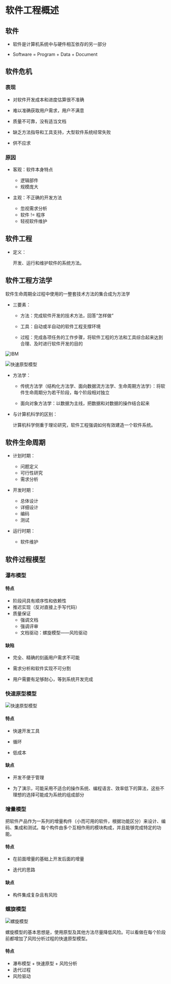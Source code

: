 # 软件工程概述

## 软件

* 软件是计算机系统中与硬件相互依存的另一部分

* Software = Program + Data + Document

## 软件危机

### 表现

* 对软件开发成本和进度估算很不准确

* 难以准确获取用户需求，用户不满意
    
* 质量不可靠，没有适当文档

* 缺乏方法指导和工具支持，大型软件系统经常失败

* 供不应求
    
### 原因

* 客观：软件本身特点
    * 逻辑部件
    * 规模庞大

* 主观：不正确的开发方法
    * 忽视需求分析
    * 软件 != 程序
    * 轻视软件维护

## 软件工程

* 定义：

    开发、运行和维护软件的系统方法。

## 软件工程方法学

软件生命周期全过程中使用的一整套技术方法的集合成为方法学

* 三要素：

    * 方法：完成软件开发的技术方法，回答“怎样做”
    
    * 工具：自动或半自动的软件工程支撑环境
    
    * 过程：完成各项任务的工作步骤，将软件工程的方法和工具综合起来达到合理、及时进行软件开发的目的

![IBM](./pic/IBM.png)

![快速原型模型](./pic/Microsoft.png)


* 方法学：

    * 传统方法学（结构化方法学、面向数据流方法学、生命周期方法学）：将软件生命周期分为若干阶段，每个阶段相对独立

    * 面向对象方法学：以数据为主线，把数据和对数据的操作结合起来

* 与计算机科学的区别：

    计算机科学侧重于理论研究，软件工程强调如何有效建造一个软件系统。

## 软件生命周期

* 计划时期：
    * 问题定义
    * 可行性研究
    * 需求分析
    
* 开发时期：
    * 总体设计
    * 详细设计
    * 编码
    * 测试

* 运行时期：
    * 软件维护

## 软件过程模型

### 瀑布模型

#### 特点

* 阶段间具有顺序性和依赖性
* 推迟实现（反对直接上手写代码）
* 质量保证
    * 强调文档
    * 强调评审
    * 文档驱动：螺旋模型——风险驱动

#### 缺陷

* 完全、精确的刻画用户需求不可能

* 需求分析和软件实现不可分割

* 用户需要有足够耐心，等到系统开发完成

### 快速原型模型

![快速原型模型](./pic/%E5%BF%AB%E9%80%9F%E5%8E%9F%E5%9E%8B.jpg)

#### 特点

* 快速开发工具

* 循环

* 低成本

#### 缺点

* 开发不便于管理

* 为了演示，可能采用不适合的操作系统、编程语言、效率低下的算法，这些不理想的选择可能成为系统的组成部分

### 增量模型

把软件产品作为一系列的增量构件（小而可用的软件，根据功能区分）来设计、编码、集成和测试。每个构件由多个互相作用的模块构成，并且能够完成特定的功能。

#### 特点

* 在前面增量的基础上开发后面的增量

* 迭代的思路

#### 缺点

* 构件集成复杂且有风险

### 螺旋模型

![螺旋模型](./pic/螺旋模型.jpg)

螺旋模型的基本思想是，使用原型及其他方法尽量降低风险。可以看做在每个阶段前都增加了风险分析过程的快速原型模型。

#### 特点

* 瀑布模型 + 快速原型 + 风险分析
* 迭代过程
* 风险驱动



